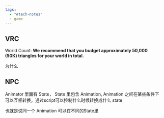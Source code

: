 ```yaml
---
tags:
  - "#tech-notes"
  - game
---
```

## VRC

World Count: **We recommend that you budget approximately 50,000 (50K) triangles for your world in total.**

为什么

## NPC

Animator 里面有 State， State 里包含 Animation, Animation 之间在某些条件下可以互相转换，通过script可以控制什么时候转换成什么 state

也就是说同一个 Animation 可以在不同的State里